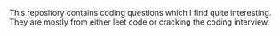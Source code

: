 This repository contains coding questions which I find quite interesting. They are mostly from either leet code or cracking the coding interview.
